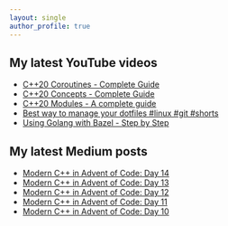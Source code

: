 ```yaml
---
layout: single
author_profile: true
---
```


## My latest YouTube videos

<!--START_SECTION:youtube-->
* [C++20 Coroutines - Complete Guide](https://www.youtube.com/watch?v=w-dmOHhBX9o)
* [C++20 Concepts  - Complete Guide](https://www.youtube.com/watch?v=1So7onMFxJM)
* [C++20 Modules - A complete guide](https://www.youtube.com/watch?v=WRCwciJ5MTE)
* [Best way to manage your dotfiles #linux #git #shorts](https://www.youtube.com/watch?v=LHrB4TcU1JM)
* [Using Golang with Bazel - Step by Step](https://www.youtube.com/watch?v=mXLrk0ipwz4)
<!--END_SECTION:youtube-->

## My latest Medium posts

<!--START_SECTION:medium-->
* [Modern C++ in Advent of Code: Day 14](https://medium.com/@simontoth/modern-c-in-advent-of-code-day-14-2b652e35b55d?source=rss-1e1de1006a93------2)
* [Modern C++ in Advent of Code: Day 13](https://medium.com/@simontoth/modern-c-in-advent-of-code-day-13-6d0e2ac759ab?source=rss-1e1de1006a93------2)
* [Modern C++ in Advent of Code: Day 12](https://medium.com/@simontoth/modern-c-in-advent-of-code-day-12-b576009e4cc6?source=rss-1e1de1006a93------2)
* [Modern C++ in Advent of Code: Day 11](https://medium.com/@simontoth/modern-c-in-advent-of-code-day-11-e17ddce25d74?source=rss-1e1de1006a93------2)
* [Modern C++ in Advent of Code: Day 10](https://medium.com/@simontoth/modern-c-in-advent-of-code-day-10-b4910e2ab63b?source=rss-1e1de1006a93------2)
<!--END_SECTION:medium-->